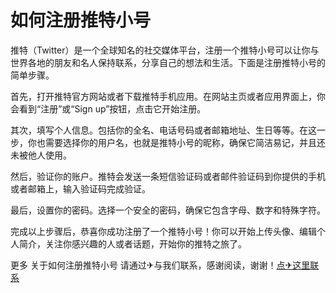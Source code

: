 # 如何注册推特小号

推特（Twitter）是一个全球知名的社交媒体平台，注册一个推特小号可以让你与世界各地的朋友和名人保持联系，分享自己的想法和生活。下面是注册推特小号的简单步骤。

首先，打开推特官方网站或者下载推特手机应用。在网站主页或者应用界面上，你会看到“注册”或“Sign up”按钮，点击它开始注册。

其次，填写个人信息。包括你的全名、电话号码或者邮箱地址、生日等等。在这一步，你也需要选择你的用户名，也就是推特小号的昵称，确保它简洁易记，并且还未被他人使用。

然后，验证你的账户。推特会发送一条短信验证码或者邮件验证码到你提供的手机或者邮箱上，输入验证码完成验证。

最后，设置你的密码。选择一个安全的密码，确保它包含字母、数字和特殊字符。

完成以上步骤后，恭喜你成功注册了一个推特小号！你可以开始上传头像、编辑个人简介，关注你感兴趣的人或者话题，开始你的推特之旅了。

更多 关于如何注册推特小号 请通过✈与我们联系，感谢阅读，谢谢！[点✈这里联系](https://acc.k02.cc)